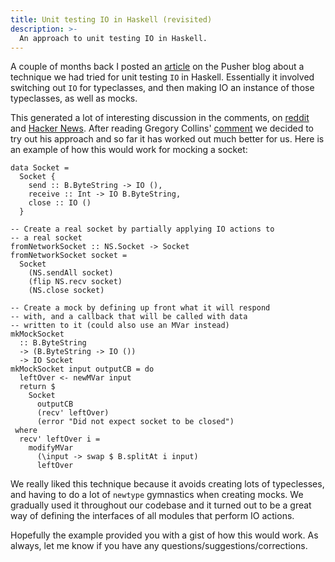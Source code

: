 ```yaml
---
title: Unit testing IO in Haskell (revisited)
description: >-
  An approach to unit testing IO in Haskell.
---
```


A couple of months back I posted an [article](https://pusher.com/blog/unit-testing-io-in-haskell/) on the Pusher blog about a technique
we had tried for unit testing `IO` in Haskell. Essentially it involved switching
out `IO` for typeclasses, and then making IO an instance of those typeclasses,
as well as mocks.

This generated a lot of interesting discussion in the comments, on [reddit](https://www.reddit.com/r/haskell/comments/3omsmx/unit_testing_io_in_haskell/)
and [Hacker News](https://news.ycombinator.com/item?id=10392044). After reading
Gregory Collins' [comment](https://pusher.com/blog/unit-testing-io-in-haskell/#comment-2280443222)
we decided to try out his approach and so far it has worked out much better for us.
Here is an example of how this would work for mocking a socket:

```
data Socket =
  Socket {
    send :: B.ByteString -> IO (),
    receive :: Int -> IO B.ByteString,
    close :: IO ()
  }

-- Create a real socket by partially applying IO actions to
-- a real socket
fromNetworkSocket :: NS.Socket -> Socket
fromNetworkSocket socket =
  Socket
    (NS.sendAll socket)
    (flip NS.recv socket)
    (NS.close socket)

-- Create a mock by defining up front what it will respond
-- with, and a callback that will be called with data
-- written to it (could also use an MVar instead)
mkMockSocket
  :: B.ByteString
  -> (B.ByteString -> IO ())
  -> IO Socket
mkMockSocket input outputCB = do
  leftOver <- newMVar input
  return $
    Socket
      outputCB
      (recv' leftOver)
      (error "Did not expect socket to be closed")
 where
  recv' leftOver i =
    modifyMVar
      (\input -> swap $ B.splitAt i input)
      leftOver
```

We really liked this technique because it avoids creating lots of typeclesses,
and having to do a lot of `newtype` gymnastics when creating mocks. We gradually
used it throughout our codebase and it turned out to be a great way of defining
the interfaces of all modules that perform IO actions.

Hopefully the example provided you with a gist of how this would work. As always,
let me know if you have any questions/suggestions/corrections.
